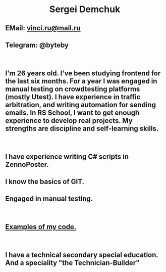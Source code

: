 # <center>Sergei Demchuk</center>

## EMail: vinci.ru@mail.ru

## Telegram: @byteby

<br>

## I'm 26 years old. I've been studying frontend for the last six months. For a year I was engaged in manual testing on crowdtesting platforms (mostly Utest). I have experience in traffic arbitration, and writing automation for sending emails. In RS School, I want to get enough experience to develop real projects. My strengths are discipline and self-learning skills.

<br>

## I have experience writing C# scripts in ZennoPoster.

## I know the basics of GIT.

## Engaged in manual testing.

<br>

## [Examples of my code.](https://github.com/Trickster69 "GitGub репозиторий")

<br>

## I have a technical secondary special education. And a speciality "the Technician-Builder"


